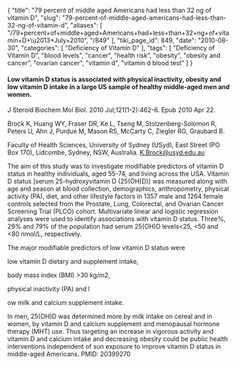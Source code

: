 {
    "title": "79 percent of middle aged Americans had less than 32 ng of vitamin D",
    "slug": "79-percent-of-middle-aged-americans-had-less-than-32-ng-of-vitamin-d",
    "aliases": [
        "/79+percent+of+middle+aged+Americans+had+less+than+32+ng+of+vitamin+D+\u2013+July+2010",
        "/849"
    ],
    "tiki_page_id": 849,
    "date": "2010-08-30",
    "categories": [
        "Deficiency of Vitamin D"
    ],
    "tags": [
        "Deficiency of Vitamin D",
        "blood levels",
        "cancer",
        "health risk",
        "obesity",
        "obesity and cancer",
        "ovarian cancer",
        "vitamin d",
        "vitamin d blood test"
    ]
}


#### Low vitamin D status is associated with physical inactivity, obesity and low vitamin D intake in a large US sample of healthy middle-aged men and women.

J Steroid Biochem Mol Biol. 2010 Jul;121(1-2):462-6. Epub 2010 Apr 22.

Brock K, Huang WY, Fraser DR, Ke L, Tseng M, Stolzenberg-Solomon R, Peters U, Ahn J, Purdue M, Mason RS, McCarty C, Ziegler RG, Graubard B.

Faculty of Health Sciences, University of Sydney (USyd), East Street (PO Box 170), Lidcombe, Sydney, NSW, Australia. K.Brock@usyd.edu.au

The aim of this study was to investigate modifiable predictors of vitamin D status in healthy individuals, aged 55-74, and living across the USA. Vitamin D status <span>[serum 25-hydroxyvitamin D (25(OH)D)]</span> was measured along with age and season at blood collection, demographics, anthropometry, physical activity (PA), diet, and other lifestyle factors in 1357 male and 1264 female controls selected from the Prostate, Lung, Colorectal, and Ovarian Cancer Screening Trial (PLCO) cohort. Multivariate linear and logistic regression analyses were used to identify associations with vitamin D status. Three%, 29% and 79% of the population had serum 25(OH)D levels<25, <50 and <80 nmol/L, respectively. 

The major modifiable predictors of low vitamin D status were 

low vitamin D dietary and supplement intake, 

body mass index (BMI) >30 kg/m2, 

physical inactivity (PA) and l

ow milk and calcium supplement intake. 

In men, 25(OH)D was determined more by milk intake on cereal and in women, by vitamin D and calcium supplement and menopausal hormone therapy (MHT) use. Thus targeting an increase in vigorous activity and vitamin D and calcium intake and decreasing obesity could be public health interventions independent of sun exposure to improve vitamin D status in middle-aged Americans. PMID: 20399270